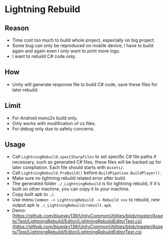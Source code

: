 # Lightning Rebuild

## Reason

* Time cost too much to build whole project, especially on big project.
* Some bug can only be reproduced on mobile device, I have to build again and again even I only want to print more logs.
* I want to rebuild C# code only.

## How

* Unity will generate response file to build C# code, save these files for later rebuild.

## Limit

* For Android mono2x build only.
* Only works with modification of cs files.
* For debug only due to safety concerns.

## Usage

* Call `LightningRebuild.specCSharpFiles` to set specific C# file paths if necessary, such as generated C# files, these files will be backed up for later compilation. Each file should starts with `Assets/`.
* Call `LightningRebuild.PreBuild()` before `BuildPipeline.BuildPlayer()`.
* Make sure no lightning rebuild related error after build.
* The generated folder `./_LightningRebuild` is for lightning rebuild, if it's built on other machine, you can copy it to your machine.
* Copy built apk to `./`.
* Use menu `Common -> LightningRebuild -> Rebuild xxx` to rebuild, new output apk is `./_LightningRebuild/rebuilt.apk`.
* Demo: [https://github.com/bluesky139/UnityCommonUtilities/blob/master/Assets/Test/LightningRebuild/Editor/LightningRebuildEditorTest.cs](https://github.com/bluesky139/UnityCommonUtilities/blob/master/Assets/Test/LightningRebuild/Editor/LightningRebuildEditorTest.cs)